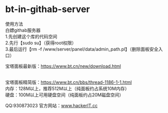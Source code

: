 # bt-in-githab-server
使用方法<br>
白嫖githab服务器<br>
1.先创建这个库的代码空间<br>
2.先行【sudo su】（获得root权限）<br>
3.最后运行【rm -f /www/server/panel/data/admin_path.pl】（删除面板安全入口）<br>

宝塔面板最新版：https://www.bt.cn/new/download.html <br><br>

宝塔面板精简版：https://www.bt.cn/bbs/thread-1186-1-1.html <br>
内存：128M以上，推荐512M以上（纯面板约占系统10M内存）<br>
硬盘：100M以上可用硬盘空间（纯面板约占20M磁盘空间）<br>

QQ:930873023 官方网站：www.hackerIT.cc
